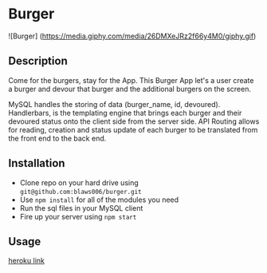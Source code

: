 # Burger

![Burger] (https://media.giphy.com/media/26DMXeJRz2f66y4M0/giphy.gif)

## Description 
Come for the burgers, stay for the App.
This Burger App let's a user create a burger and devour that burger and the additional burgers on the screen.

MySQL handles the storing of data (burger_name, id, devoured). Handlerbars, is the templating engine that brings each burger and their devoured status onto the client side from the server side. API Routing allows for reading, creation and status update of each burger to be translated from the front end to the back end.

## Installation

* Clone repo on your hard drive using `git@github.com:blaws006/burger.git`
* Use `npm install` for all of the modules you need
* Run the sql files in your MySQL client
* Fire up your server using `npm start`
 
## Usage

[heroku link](https://dashboard.heroku.com/apps/calm-harbor-93557)
